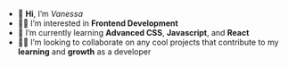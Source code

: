 - 👋 **Hi**, I’m *Vanessa*
- 👩‍💻 I’m interested in **Frontend Development**
- 🌱 I’m currently learning **Advanced CSS**, **Javascript**, and **React** 
- 🤜🤛 I’m looking to collaborate on any cool projects that contribute to my **learning** and **growth** as a developer

<!---
vanessa-ayer/vanessa-ayer is a ✨ special ✨ repository because its `README.md` (this file) appears on your GitHub profile.
You can click the Preview link to take a look at your changes.
--->
